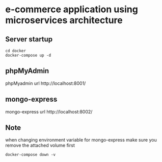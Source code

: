 # e-commerce application using microservices architecture

## Server startup

```shell
cd docker
docker-compose up -d
```

## phpMyAdmin

phpMyadmin url http://localhost:8001/

## mongo-express

mongo-express url http://localhost:8002/

## Note

when changing environment variable for mongo-express make sure you remove the attached volume first

```shell
docker-compose down -v
```

